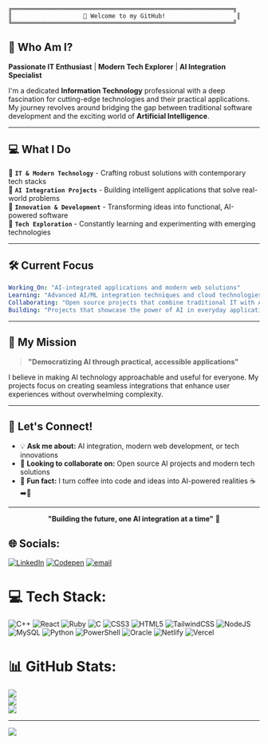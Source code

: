 
```ascii
╔══════════════════════════════════════════════════════════════╗
║                    👋 Welcome to my GitHub!                    ║
╚══════════════════════════════════════════════════════════════╝
```

## 🚀 **Who Am I?**

**Passionate IT Enthusiast** | **Modern Tech Explorer** | **AI Integration Specialist**

I'm a dedicated **Information Technology** professional with a deep fascination for cutting-edge technologies and their practical applications. My journey revolves around bridging the gap between traditional software development and the exciting world of **Artificial Intelligence**.

---

## 💻 **What I Do**

🔹 **`IT & Modern Technology`** - Crafting robust solutions with contemporary tech stacks  
🔹 **`AI Integration Projects`** - Building intelligent applications that solve real-world problems  
🔹 **`Innovation & Development`** - Transforming ideas into functional, AI-powered software  
🔹 **`Tech Exploration`** - Constantly learning and experimenting with emerging technologies  

---

## 🛠️ **Current Focus**

```yaml
Working_On: "AI-integrated applications and modern web solutions"
Learning: "Advanced AI/ML integration techniques and cloud technologies"
Collaborating: "Open source projects that combine traditional IT with AI capabilities"
Building: "Projects that showcase the power of AI in everyday applications"
```

---

## 🎯 **My Mission**

> **"Democratizing AI through practical, accessible applications"**

I believe in making AI technology approachable and useful for everyone. My projects focus on creating seamless integrations that enhance user experiences without overwhelming complexity.

---

## 🌟 **Let's Connect!**

- 💡 **Ask me about:** AI integration, modern web development, or tech innovations
- 🤝 **Looking to collaborate on:** Open source AI projects and modern tech solutions  
- 💬 **Fun fact:** I turn coffee into code and ideas into AI-powered realities ☕➡️🤖

---

<div align="center">

**"Building the future, one AI integration at a time"** 🚀

</div>


## 🌐 Socials:
[![LinkedIn](https://img.shields.io/badge/LinkedIn-%230077B5.svg?logo=linkedin&logoColor=white)](https://linkedin.com/in/https://www.linkedin.com/in/khadija-ali-6a431b269/) [![Codepen](https://img.shields.io/badge/Codepen-000000?logo=codepen&logoColor=white)](https://codepen.io/https://codepen.io/Khadija-Ali) [![email](https://img.shields.io/badge/Email-D14836?logo=gmail&logoColor=white)](mailto:khadijaali5858@gmail.com) 

# 💻 Tech Stack:
![C++](https://img.shields.io/badge/c++-%2300599C.svg?style=for-the-badge&logo=c%2B%2B&logoColor=white) ![React](https://img.shields.io/badge/react-%2320232a.svg?style=for-the-badge&logo=react&logoColor=%2361DAFB) ![Ruby](https://img.shields.io/badge/ruby-%23CC342D.svg?style=for-the-badge&logo=ruby&logoColor=white) ![C](https://img.shields.io/badge/c-%2300599C.svg?style=for-the-badge&logo=c&logoColor=white) ![CSS3](https://img.shields.io/badge/css3-%231572B6.svg?style=for-the-badge&logo=css3&logoColor=white) ![HTML5](https://img.shields.io/badge/html5-%23E34F26.svg?style=for-the-badge&logo=html5&logoColor=white) ![TailwindCSS](https://img.shields.io/badge/tailwindcss-%2338B2AC.svg?style=for-the-badge&logo=tailwind-css&logoColor=white) ![NodeJS](https://img.shields.io/badge/node.js-6DA55F?style=for-the-badge&logo=node.js&logoColor=white) ![MySQL](https://img.shields.io/badge/mysql-4479A1.svg?style=for-the-badge&logo=mysql&logoColor=white) ![Python](https://img.shields.io/badge/python-3670A0?style=for-the-badge&logo=python&logoColor=ffdd54) ![PowerShell](https://img.shields.io/badge/PowerShell-%235391FE.svg?style=for-the-badge&logo=powershell&logoColor=white) ![Oracle](https://img.shields.io/badge/Oracle-F80000?style=for-the-badge&logo=oracle&logoColor=white) ![Netlify](https://img.shields.io/badge/netlify-%23000000.svg?style=for-the-badge&logo=netlify&logoColor=#00C7B7) ![Vercel](https://img.shields.io/badge/vercel-%23000000.svg?style=for-the-badge&logo=vercel&logoColor=white)
# 📊 GitHub Stats:
![](https://github-readme-stats.vercel.app/api?username=khadijaAli12&theme=dark&hide_border=false&include_all_commits=false&count_private=false)<br/>
![](https://nirzak-streak-stats.vercel.app/?user=khadijaAli12&theme=dark&hide_border=false)<br/>
![](https://github-readme-stats.vercel.app/api/top-langs/?username=khadijaAli12&theme=dark&hide_border=false&include_all_commits=false&count_private=false&layout=compact)

---
[![](https://visitcount.itsvg.in/api?id=khadijaAli12&icon=0&color=0)](https://visitcount.itsvg.in)

<!-- Proudly created with GPRM ( https://gprm.itsvg.in ) -->
